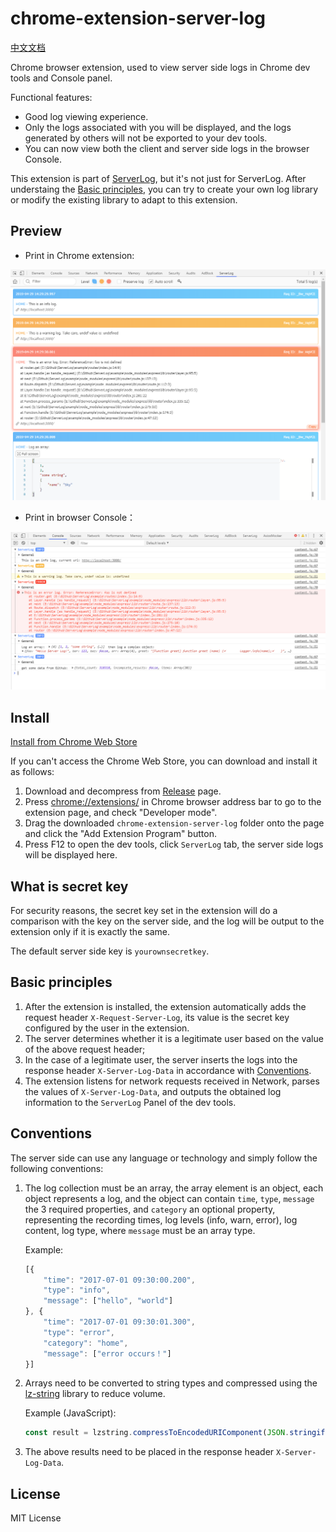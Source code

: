 # chrome-extension-server-log

[中文文档](https://github.com/eshengsky/ServerLog/blob/master/chrome-extension-server-log/README_zh.md)

Chrome browser extension, used to view server side logs in Chrome dev tools and Console panel.

Functional features:

* Good log viewing experience.
* Only the logs associated with you will be displayed, and the logs generated by others will not be exported to your dev tools.
* You can now view both the client and server side logs in the browser Console.

This extension is part of [ServerLog](https://github.com/eshengsky/ServerLog), but it's not just for ServerLog. After understaing the [Basic principles](#basic-principles), you can try to create your own log library or modify the existing library to adapt to this extension.

## Preview

* Print in Chrome extension:

![image](https://raw.githubusercontent.com/eshengsky/ServerLog/master/chrome-extension-server-log/preview_ext_en.png)

* Print in browser Console：

![image](https://raw.githubusercontent.com/eshengsky/ServerLog/master/chrome-extension-server-log/preview_console.png)

## Install

[Install from Chrome Web Store](https://chrome.google.com/webstore/detail/serverlog/ghmhlknahaejhdlobgpaoocmjlhgmcci)

If you can't access the Chrome Web Store, you can download and install it as follows:

1. Download and decompress from [Release](https://github.com/eshengsky/ServerLog/releases) page.
2. Press [chrome://extensions/](chrome://extensions/) in Chrome browser address bar to go to the extension page, and check "Developer mode".
3. Drag the downloaded `chrome-extension-server-log` folder onto the page and click the "Add Extension Program" button.
4. Press F12 to open the dev tools, click `ServerLog` tab, the server side logs will be displayed here.

## What is secret key

For security reasons, the secret key set in the extension will do a comparison with the key on the server side, and the log will be output to the extension only if it is exactly the same.

The default server side key is `yourownsecretkey`.

## Basic principles

1. After the extension is installed, the extension automatically adds the request header `X-Request-Server-Log`, its value is the secret key configured by the user in the extension.
2. The server determines whether it is a legitimate user based on the value of the above request header;
3. In the case of a legitimate user, the server inserts the logs into the response header `X-Server-Log-Data` in accordance with [Conventions](#conventions).
4. The extension listens for network requests received in Network, parses the values of `X-Server-Log-Data`, and outputs the obtained log information to the `ServerLog` Panel of the dev tools.

## Conventions

The server side can use any language or technology and simply follow the following conventions:

1. The log collection must be an array, the array element is an object, each object represents a log, and the object can contain `time`, `type`, `message` the 3 required properties, and `category` an optional property, representing the recording times, log levels (info, warn, error), log content, log type, where `message` must be an array type.

    Example:
    ```js
    [{
        "time": "2017-07-01 09:30:00.200",
        "type": "info",
        "message": ["hello", "world"]
    }, {
        "time": "2017-07-01 09:30:01.300",
        "type": "error",
        "category": "home",
        "message": ["error occurs！"]
    }]
    ```

2. Arrays need to be converted to string types and compressed using the [lz-string](http://pieroxy.net/blog/pages/lz-string/index.html) library to reduce volume.

    Example (JavaScript):
    ```js
    const result = lzstring.compressToEncodedURIComponent(JSON.stringify(logArr));
    ```

3. The above results need to be placed in the response header `X-Server-Log-Data`.

## License
MIT License